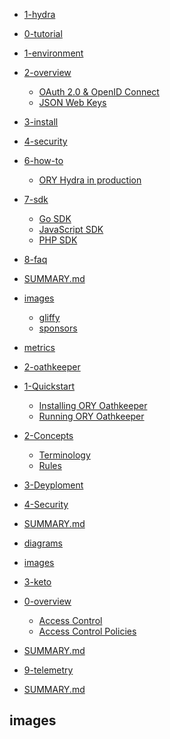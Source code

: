 - [1-hydra](1-hydra/README.md)

- [0-tutorial]()

- [1-environment]()

- [2-overview]()

    - [OAuth 2.0 & OpenID Connect](1-hydra/2-overview/1-oauth2.md)
    - [JSON Web Keys](1-hydra/2-overview/2-jwk.md)
- [3-install]()

- [4-security]()

- [6-how-to]()

    - [ORY Hydra in production](1-hydra/6-how-to/1-production.md)
- [7-sdk]()

    - [Go SDK](1-hydra/7-sdk/1-go.md)
    - [JavaScript SDK](1-hydra/7-sdk/2-js.md)
    - [PHP SDK](1-hydra/7-sdk/3-php.md)
- [8-faq]()

- [SUMMARY.md](1-hydra/SUMMARY.md)
- [images]()
    - [gliffy]()
    - [sponsors]()
- [metrics]()
- [2-oathkeeper](2-oathkeeper/README.md)

- [1-Quickstart]()

    - [Installing ORY Oathkeeper](2-oathkeeper/1-Quickstart/1-INSTALLATION.md)
    - [Running ORY Oathkeeper](2-oathkeeper/1-Quickstart/2-EXECUTION.md)
- [2-Concepts]()

    - [Terminology](2-oathkeeper/2-Concepts/1-TERMINOLOGY.md)
    - [Rules](2-oathkeeper/2-Concepts/2-RULES.md)
- [3-Deyploment]()

- [4-Security]()

- [SUMMARY.md](2-oathkeeper/SUMMARY.md)
- [diagrams]()
- [images]()
- [3-keto](3-keto/README.md)

- [0-overview]()
    - [Access Control](3-keto/0-overview/3-access-control.md)
    - [Access Control Policies](3-keto/0-overview/copy-pasta.md)
- [SUMMARY.md](3-keto/SUMMARY.md)
- [9-telemetry](9-telemetry/README.md)

- [SUMMARY.md](9-telemetry/SUMMARY.md)

## images

